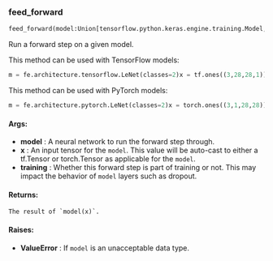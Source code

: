 

### feed_forward
```python
feed_forward(model:Union[tensorflow.python.keras.engine.training.Model, torch.nn.modules.module.Module], x:Union[~Tensor, numpy.ndarray], training:bool=True) -> ~Tensor
```
Run a forward step on a given model.

This method can be used with TensorFlow models:
```python
m = fe.architecture.tensorflow.LeNet(classes=2)x = tf.ones((3,28,28,1))  # (batch, height, width, channels)b = fe.backend.feed_forward(m, x)  # [[~0.5, ~0.5], [~0.5, ~0.5], [~0.5, ~0.5]]
```


This method can be used with PyTorch models:
```python
m = fe.architecture.pytorch.LeNet(classes=2)x = torch.ones((3,1,28,28))  # (batch, channels, height, width)b = fe.backend.feed_forward(m, x)  # [[~0.5, ~0.5], [~0.5, ~0.5], [~0.5, ~0.5]]
```




#### Args:

* **model** :  A neural network to run the forward step through.
* **x** :  An input tensor for the `model`. This value will be auto-cast to either a tf.Tensor or torch.Tensor as        applicable for the `model`.
* **training** :  Whether this forward step is part of training or not. This may impact the behavior of `model` layers        such as dropout.

#### Returns:
    The result of `model(x)`.

#### Raises:

* **ValueError** :  If `model` is an unacceptable data type.